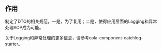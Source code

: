 ## 作用

制定了DTO的相关规范，一是，为了复用；二是，使得应用层面的Logging和异常处理AOP成为可能。

关于Logging和异常处理的更多信息，请参考cola-component-catchlog-starter。



